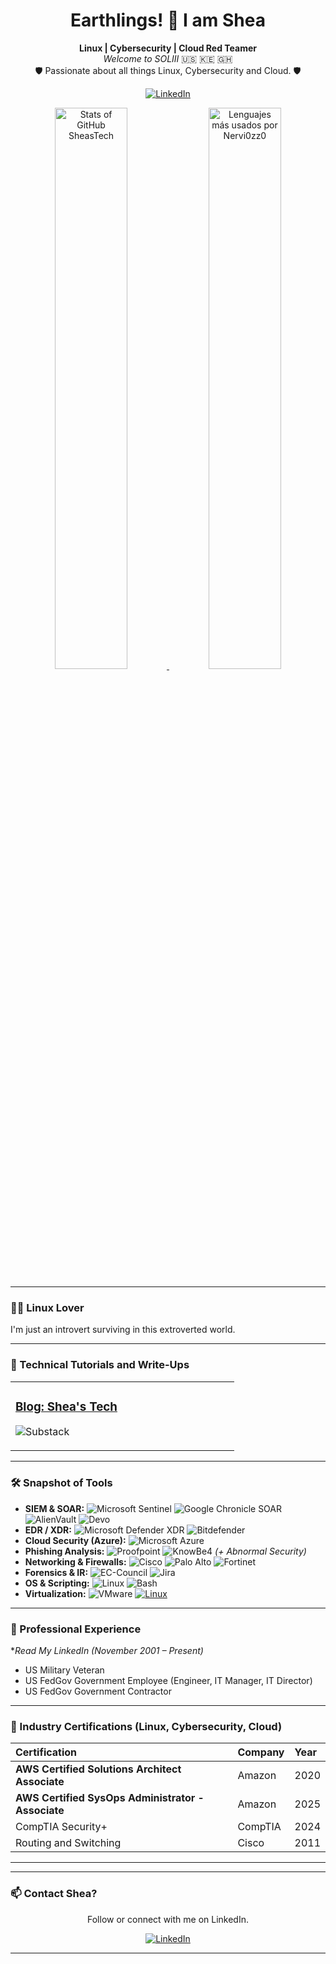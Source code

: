 <div align="center">


  <h1>Earthlings! 👋 I am Shea </h1>

  <p>
    <strong>Linux | Cybersecurity | Cloud Red Teamer</strong><br>
    <em>Welcome to SOLIII</em> 🇺🇸 🇰🇪 🇬🇭<br>
    🛡️ Passionate about all things Linux, Cybersecurity and Cloud. 🛡️
  </p>

  <p>
    <a href="https://www.linkedin.com/in/sheastech/"><img alt="LinkedIn" src="https://img.shields.io/badge/LinkedIn-%230077B5.svg?&style=for-the-badge&logo=linkedin&logoColor=white"></a>
    </p>
  </p>

</div>

<div align="center">
  <a href="https://github.com/sheastech">
    <img src="https://github-readme-stats.vercel.app/api?username=sheastech&show_icons=true&theme=tokyonight&rank_icon=github&count_private=true&include_all_commits=true&hide_border=true&border_radius=10" alt="Stats of GitHub SheasTech" width="48%"/>
  </a>
  <a href="https://github.com/Nervi0zz0">
    <img src="https://github-readme-stats.vercel.app/api/top-langs/?username=Nervi0zz0&layout=compact&theme=tokyonight&langs_count=8&hide_border=true&border_radius=10" alt="Lenguajes más usados por Nervi0zz0" width="48%"/>
  </a>
</div>

---

### 👨‍💻 Linux Lover

I'm just an introvert surviving in this extroverted world.

---

### 🚀 Technical Tutorials and Write-Ups



<table width="100%">
  <tr>
    <td width="50%" valign="top">
      <h3><a href="https://news.sheastech.io/" target="_blank">Blog: Shea's Tech</a></h3>
      <p>
          <img src="https://img.shields.io/badge/Substack-FF6719?logo=substack&logoColor=fff" alt="Substack"/>
    </td
      </p>
    </td>
  </tr>
  </table>

---

### 🛠️ Snapshot of Tools

* **SIEM & SOAR:** ![Microsoft Sentinel](https://img.shields.io/badge/Microsoft%20Sentinel-0078D4?style=flat-square&logo=microsoftazure&logoColor=white) ![Google Chronicle SOAR](https://img.shields.io/badge/Chronicle%20SOAR-4285F4?style=flat-square&logo=google&logoColor=white) ![AlienVault](https://img.shields.io/badge/AlienVault-00A3CC?style=flat-square) ![Devo](https://img.shields.io/badge/Devo-00B2A9?style=flat-square)
* **EDR / XDR:** ![Microsoft Defender XDR](https://img.shields.io/badge/Defender%20XDR-0078D4?style=flat-square&logo=microsoft&logoColor=white) ![Bitdefender](https://img.shields.io/badge/Bitdefender-ED1C24?style=flat-square&logo=bitdefender&logoColor=white)
* **Cloud Security (Azure):** ![Microsoft Azure](https://img.shields.io/badge/Azure%20Security-0078D4?style=flat-square&logo=microsoftazure&logoColor=white)
* **Phishing Analysis:** ![Proofpoint](https://img.shields.io/badge/Proofpoint-0076C0?style=flat-square) ![KnowBe4](https://img.shields.io/badge/KnowBe4-FF8200?style=flat-square) *(+ Abnormal Security)*
* **Networking & Firewalls:** ![Cisco](https://img.shields.io/badge/Cisco%20IOS/ASA-1199D2?style=flat-square&logo=cisco&logoColor=white) ![Palo Alto](https://img.shields.io/badge/Palo%20Alto-FF4500?style=flat-square) ![Fortinet](https://img.shields.io/badge/Fortinet-DC143C?style=flat-square&logo=fortinet&logoColor=white)
* **Forensics & IR:** ![EC-Council](https://img.shields.io/badge/Forensics%20Essentials-000000?style=flat-square) ![Jira](https://img.shields.io/badge/Jira%20(Incident%20Tracking)-0052CC?style=flat-square&logo=jira&logoColor=white)
* **OS & Scripting:** ![Linux](https://img.shields.io/badge/Linux-FCC624?style=flat-square&logo=linux&logoColor=black) ![Bash](https://img.shields.io/badge/Bash-4EAA25?style=flat-square&logo=gnubash&logoColor=white)
* **Virtualization:** ![VMware](https://img.shields.io/badge/VMware-666666?style=flat-square&logo=vmware&logoColor=white) [![Linux](https://img.shields.io/badge/Linux-FCC624?logo=linux&logoColor=black)](#)

---

### 💼 Professional Experience

**Read My LinkedIn*
*(November 2001 – Present)*

* US Military Veteran
* US FedGov Government Employee (Engineer, IT Manager, IT Director)
* US FedGov Government Contractor

---

### 📜 Industry Certifications (Linux, Cybersecurity, Cloud)

| Certification                                            | Company                  | Year  |
| :------------------------------------------------------- | :---------------------- | :--- |
| **AWS Certified Solutions Architect Associate**          | Amazon                  | 2020 |
| **AWS Certified SysOps Administrator - Associate**       | Amazon                  | 2025 |
| CompTIA Security+                                        | CompTIA                 | 2024 |
| Routing and Switching                                    | Cisco                   | 2011 |



---


---

### 📫 Contact Shea?

<div align="center">
<p>Follow or connect with me on LinkedIn.</p>

<p>
    <a href="https://www.linkedin.com/in/sheastech/" target="_blank"><img alt="LinkedIn" src="https://img.shields.io/badge/LinkedIn-%230077B5.svg?&style=for-the-badge&logo=linkedin&logoColor=white"></a>
    </p>
</div>

---
